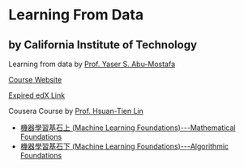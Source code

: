 # Learning From Data 
## by California Institute of Technology
Learning from data by [Prof. Yaser S. Abu-Mostafa](https://work.caltech.edu/)


[Course Website](https://work.caltech.edu/telecourse.html)

[Expired edX Link](https://www.edx.org/course/learning-data-introductory-machine-caltechx-cs1156x-0)

Cousera Course by [Prof. Hsuan-Tien Lin](https://www.coursera.org/instructor/htlin)
- [機器學習基石上 (Machine Learning Foundations)---Mathematical Foundations](https://www.coursera.org/learn/ntumlone-mathematicalfoundations)
- [機器學習基石下 (Machine Learning Foundations)---Algorithmic Foundations](https://www.coursera.org/learn/ntumlone-algorithmicfoundations)

